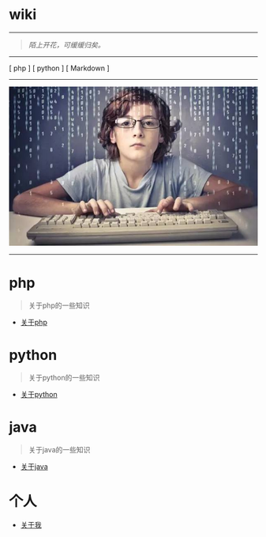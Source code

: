 # wiki #


---


>*陌上开花，可缓缓归矣。*

---
[ php ] [ python ] [ Markdown ]

---

![coding](./images/coding.jpeg)

---

# php
> 关于php的一些知识

- [关于php](./php/readme.md)

# python
> 关于python的一些知识

- [关于python](./python/readme.md)


# java
> 关于java的一些知识

- [关于java](./java/readme.md)

# 个人
- [关于我](./aboutme.md)



